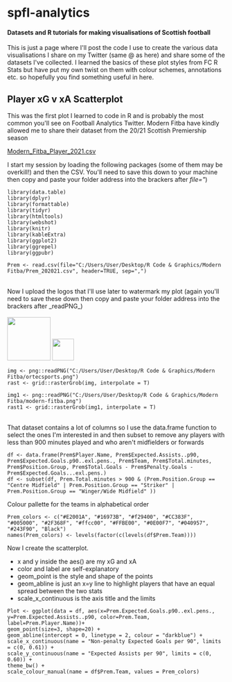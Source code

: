 # spfl-analytics
#### Datasets and R tutorials for making visualisations of Scottish football


This is just a page where I'll post the code I use to create the various data visualisations I share on my Twitter (same @ as here) and share some of the datasets I've collected. I learned the basics of these plot styles from FC R Stats but have put my own twist on them with colour schemes, annotations etc. so hopefully you find something useful in here.



## Player xG v xA Scatterplot

This was the first plot I learned to code in R and is probably the most common you'll see on Football Analytics Twitter. Modern Fitba have kindly allowed me to share their dataset from the 20/21 Scottish Premiership season

[Modern_Fitba_Player_2021.csv](https://github.com/cunningcolin/spfl-analytics/files/7009842/Modern_Fitba_Player_2021.csv)


I start my session by loading the following packages (some of them may be overkill!) and then the CSV. You'll need to save this down to your machine then copy and paste your folder address into the brackers after _file="_)


```
library(data.table)
library(dplyr)
library(formattable)
library(tidyr) 
library(htmltools)
library(webshot)
library(knitr)
library(kableExtra) 
library(ggplot2)
library(ggrepel)
library(ggpubr)

Prem <- read.csv(file="C:/Users/User/Desktop/R Code & Graphics/Modern Fitba/Prem_202021.csv", header=TRUE, sep=",")
```
<br />
Now I upload the logos that I'll use later to watermark my plot (again you'll need to save these down then copy and paste your folder address into the brackers after _readPNG_) <br />
<br />
<img src="https://user-images.githubusercontent.com/87502071/129967459-0e827676-190d-47b5-973e-5464af84685d.png" height="100">      <img src="https://user-images.githubusercontent.com/87502071/129967192-066ebb98-aa2c-4d05-b1cc-818a60fc684b.png" height="50">



```
img <- png::readPNG("C:/Users/User/Desktop/R Code & Graphics/Modern Fitba/ortecsports.png")
rast <- grid::rasterGrob(img, interpolate = T)

img1 <- png::readPNG("C:/Users/User/Desktop/R Code & Graphics/Modern Fitba/modern-fitba.png")
rast1 <- grid::rasterGrob(img1, interpolate = T)
```


<br />
That dataset contains a lot of columns so I use the data.frame function to select the ones I'm interested in and then subset to remove any players with less than 900 minutes played and who aren't midfielders or forwards


 
```
df <- data.frame(Prem$Player.Name, Prem$Expected.Assists..p90, Prem$Expected.Goals.p90..exl.pens., Prem$Team, Prem$Total.minutes, Prem$Position.Group, Prem$Total.Goals - Prem$Penalty.Goals - Prem$Expected.Goals...exl.pens.)
df <- subset(df, Prem.Total.minutes > 900 & (Prem.Position.Group == "Centre Midfield" | Prem.Position.Group == "Striker" | Prem.Position.Group == "Winger/Wide Midfield" ))
```

Colour pallette for the teams in alphabetical order

```
Prem_colors <- c("#E2001A", "#16973B", "#f29400", "#CC383F", "#005000", "#2F368F", "#ffcc00", "#FFBE00", "#0E00F7", "#040957", "#243F90", "Black")   
names(Prem_colors) <- levels(factor(c(levels(df$Prem.Team))))
```

Now I create the scatterplot. 
- x and y inside the aes() are my xG and xA
- color and label are self-explanatory
- geom_point is the style and shape of the points 
- geom_abline is just an x=y line to highlight players that have an equal spread between the two stats
- scale_x_continuous is the axis title and the limits

```
Plot <- ggplot(data = df, aes(x=Prem.Expected.Goals.p90..exl.pens., y=Prem.Expected.Assists..p90, color=Prem.Team, label=Prem.Player.Name))+ 
geom_point(size=3, shape=20) +
geom_abline(intercept = 0, linetype = 2, colour = "darkblue") + 
scale_x_continuous(name = "Non-penalty Expected Goals per 90", limits = c(0, 0.61)) +
scale_y_continuous(name = "Expected Assists per 90", limits = c(0, 0.60)) + 
theme_bw() +
scale_colour_manual(name = df$Prem.Team, values = Prem_colors)
```













